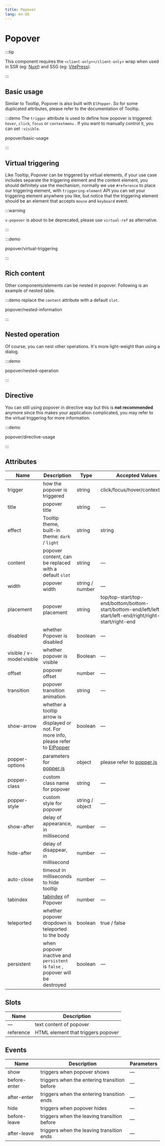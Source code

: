 ```yaml
---
title: Popover
lang: en-US
---
```


# Popover

:::tip

This component requires the `<client-only></client-only>` wrap when used in SSR (eg: [Nuxt](https://nuxt.com/v3)) and SSG (eg: [VitePress](https://vitepress.vuejs.org/)).

:::

## Basic usage

Similar to Tooltip, Popover is also built with `ElPopper`. So for some duplicated attributes, please refer to the documentation of Tooltip.

:::demo The `trigger` attribute is used to define how popover is triggered: `hover`, `click`, `focus` or `contextmenu` . If you want to manually control it, you can set `:visible`.

popover/basic-usage

:::

## Virtual triggering

Like Tooltip, Popover can be triggered by virtual elements, if your use case includes separate the triggering element and the content element, you should definitely use the mechanism, normally we use `#reference` to place our triggering element, with `triggering-element` API you can set your triggering element anywhere you like, but notice that the triggering element should be an element that accepts `mouse` and `keyboard` event.

:::warning

`v-popover` is about to be deprecated, please use `virtual-ref` as alternative.

:::

:::demo

popover/virtual-triggering

:::

## Rich content

Other components/elements can be nested in popover. Following is an example of nested table.

:::demo replace the `content` attribute with a default `slot`.

popover/nested-information

:::

## Nested operation

Of course, you can nest other operations. It's more light-weight than using a dialog.

:::demo

popover/nested-operation

:::

## Directive

You can still using popover in directive way but this is **not recommended** anymore since this makes your application
complicated, you may refer to the virtual triggering for more information.

:::demo

popover/directive-usage

:::

## Attributes

| Name                      | Description                                                                                                                                                              | Type            | Accepted Values                                                                                           | Default                                                                    |
| ------------------------- | ------------------------------------------------------------------------------------------------------------------------------------------------------------------------ | --------------- | --------------------------------------------------------------------------------------------------------- | -------------------------------------------------------------------------- |
| trigger                   | how the popover is triggered                                                                                                                                             | string          | click/focus/hover/contextmenu                                                                             | hover                                                                      |
| title                     | popover title                                                                                                                                                            | string          | —                                                                                                         | —                                                                          |
| effect                    | Tooltip theme, built-in theme: `dark` / `light`                                                                                                                          | string          | string                                                                                                    | light                                                                      |
| content                   | popover content, can be replaced with a default `slot`                                                                                                                   | string          | —                                                                                                         | —                                                                          |
| width                     | popover width                                                                                                                                                            | string / number | —                                                                                                         | Min width 150px                                                            |
| placement                 | popover placement                                                                                                                                                        | string          | top/top-start/top-end/bottom/bottom-start/bottom-end/left/left-start/left-end/right/right-start/right-end | bottom                                                                     |
| disabled                  | whether Popover is disabled                                                                                                                                              | boolean         | —                                                                                                         | false                                                                      |
| visible / v-model:visible | whether popover is visible                                                                                                                                               | Boolean         | —                                                                                                         | false                                                                      |
| offset                    | popover offset                                                                                                                                                           | number          | —                                                                                                         | 0                                                                          |
| transition                | popover transition animation                                                                                                                                             | string          | —                                                                                                         | el-fade-in-linear                                                          |
| show-arrow                | whether a tooltip arrow is displayed or not. For more info, please refer to [ElPopper](https://github.com/ehop/ehop/tree/dev/packages/components/popper) | boolean         | —                                                                                                         | true                                                                       |
| popper-options            | parameters for [popper.js](https://popper.js.org/docs/v2/)                                                                                                               | object          | please refer to [popper.js](https://popper.js.org/docs/v2/)                                               | `{modifiers: [{name: 'computeStyles',options: {gpuAcceleration: false}}]}` |
| popper-class              | custom class name for popover                                                                                                                                            | string          | —                                                                                                         | —                                                                          |
| popper-style              | custom style for popover                                                                                                                                                 | string / object | —                                                                                                         | —                                                                          |
| show-after                | delay of appearance, in millisecond                                                                                                                                      | number          | —                                                                                                         | 0                                                                          |
| hide-after                | delay of disappear, in millisecond                                                                                                                                       | number          | —                                                                                                         | 200                                                                        |
| auto-close                | timeout in milliseconds to hide tooltip                                                                                                                                  | number          | —                                                                                                         | 0                                                                          |
| tabindex                  | [tabindex](https://developer.mozilla.org/en-US/docs/Web/HTML/Global_attributes/tabindex) of Popover                                                                      | number          | —                                                                                                         | —                                                                          |
| teleported                | whether popover dropdown is teleported to the body                                                                                                                       | boolean         | true / false                                                                                              | true                                                                       |
| persistent                | when popover inactive and `persistent` is `false` , popover will be destroyed                                                                                            | boolean         | —                                                                                                         | true                                                                       |

## Slots

| Name      | Description                        |
| --------- | ---------------------------------- |
| —         | text content of popover            |
| reference | HTML element that triggers popover |

## Events

| Name         | Description                                  | Parameters |
| ------------ | -------------------------------------------- | ---------- |
| show         | triggers when popover shows                  | —          |
| before-enter | triggers when the entering transition before | —          |
| after-enter  | triggers when the entering transition ends   | —          |
| hide         | triggers when popover hides                  | —          |
| before-leave | triggers when the leaving transition before  | —          |
| after-leave  | triggers when the leaving transition ends    | —          |
